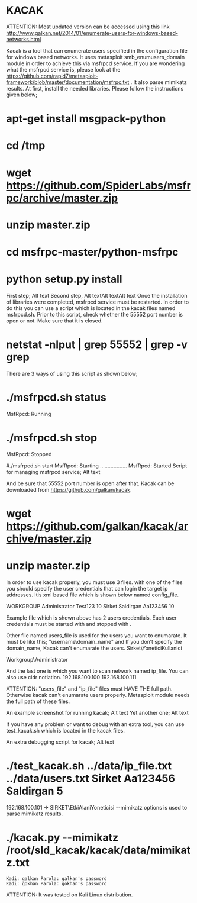 KACAK
=====

ATTENTION: Most updated version can be accessed using this link http://www.galkan.net/2014/01/enumerate-users-for-windows-based-networks.html

Kacak is a tool that can enumerate users specified in the configuration file for windows based networks. It uses metasploit smb_enumusers_domain module in order to achieve this via msfrpcd service. If you are wondering what the msfrpcd service is, please look at the https://github.com/rapid7/metasploit-framework/blob/master/documentation/msfrpc.txt . It also parse mimikatz results.
At first, install the needed libraries. Please follow the instructions given below;
# apt-get install msgpack-python
# cd /tmp
# wget https://github.com/SpiderLabs/msfrpc/archive/master.zip
# unzip master.zip
# cd msfrpc-master/python-msfrpc
# python setup.py install
First step;
Alt text
Second step,
Alt textAlt textAlt text
Once the installation of libraries were completed, msfrpcd service must be restarted. In order to do this you can use a script which is located in the kacak files named msfrpcd.sh. Prior to this script, check whether the 55552 port number is open or not. Make sure that it is closed.
# netstat -nlput | grep 55552 | grep -v grep     
There are 3 ways of using this script as shown below;
# ./msfrpcd.sh status
  MsfRpcd: Running

# ./msfrpcd.sh stop
  MsfRpcd:  Stopped

#./msfrpcd.sh start
  MsfRpcd:  Starting
  ..................
  MsfRpcd:  Started
Script for managing msfrpcd service;
Alt text

And be sure that 55552 port number is open after that. Kacak can be downloaded from https://github.com/galkan/kacak. 

# wget https://github.com/galkan/kacak/archive/master.zip
# unzip master.zip
In order to use kacak properly, you must use 3 files. with one of the files you should specify the user credentials that can login the target ip addresses. Itis xml based file which is shown below named config_file.
<?xml version="1.0"?>
<domain-admin>
         <domain>
                 <name>WORKGROUP</name>
                 <username>Administrator</username>
                 <password>Test123</password>
                <threads>10</threads>
        </domain>
        <domain>
                 <name>Sirket</name>
                 <username>Saldirgan</username>
                 <password>Aa123456</password>
                 <threads>10</threads>
      </domain>
</domain-admin>

Example file which is shown above has 2 users credentials. Each user credentials must be started with and stopped with .

Other file named users_file is used for the users you want to enumarate. It must be like this; "username\domain_name" and If you don’t specify the domain_name, Kacak can't enumarate the users.
Sirket\YoneticiKullanici

Workgroup\Administrator

And the last one is which you want to scan network named ip_file. You can also use cidr notiation.
192.168.100.100
192.168.100.111

ATTENTION: "users_file" and "ip_file" files must HAVE THE full path. Otherwise kacak can't enumarate users properly. Metasploit module needs the full path of these files.

An example screenshot for running kacak;
Alt text
Yet another one;
Alt text

If you have any problem or want to debug with an extra tool, you can use test_kacak.sh which is located in the kacak files.

An extra debugging script for kacak;
Alt text
# ./test_kacak.sh ../data/ip_file.txt  ../data/users.txt Sirket Aa123456 Saldirgan 5
  192.168.100.101 -> SIRKET\EtkiAlaniYoneticisi
--mimikatz options is used to parse mimikatz results.
# ./kacak.py --mimikatz /root/sld_kacak/kacak/data/mimikatz.txt 
    Kadi: galkan Parola: galkan's password
    Kadi: gokhan Parola: gokhan's password
ATTENTION: It was tested on Kali Linux distribution.
